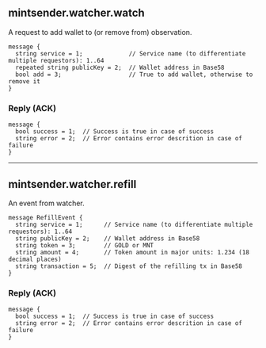 ## mintsender.watcher.watch
A request to add wallet to (or remove from) observation.
```
message {
  string service = 1;             // Service name (to differentiate multiple requestors): 1..64
  repeated string publicKey = 2;  // Wallet address in Base58
  bool add = 3;                   // True to add wallet, otherwise to remove it
}
```
### Reply (ACK)
```
message {
  bool success = 1;  // Success is true in case of success
  string error = 2;  // Error contains error descrition in case of failure
}
```

---

## mintsender.watcher.refill
An event from watcher.
```
message RefillEvent {
  string service = 1;      // Service name (to differentiate multiple requestors): 1..64
  string publicKey = 2;    // Wallet address in Base58
  string token = 3;        // GOLD or MNT
  string amount = 4;       // Token amount in major units: 1.234 (18 decimal places)
  string transaction = 5;  // Digest of the refilling tx in Base58
}
```
### Reply (ACK)
```
message {
  bool success = 1;  // Success is true in case of success
  string error = 2;  // Error contains error descrition in case of failure
}
```